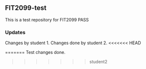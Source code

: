 ## FIT2099-test

This is a test repository for FIT2099 PASS

###  Updates

Changes by student 1.
Changes done by student 2.
<<<<<<< HEAD

=======
Test changes done.
>>>>>>> student2
